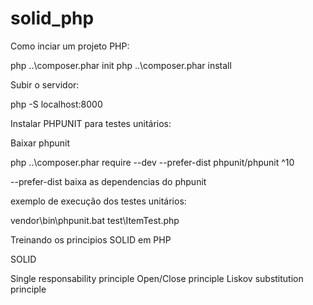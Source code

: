 # solid_php

Como inciar um projeto PHP:

php ..\composer.phar init
php ..\composer.phar install

Subir o servidor:

php -S localhost:8000

Instalar PHPUNIT para testes unitários:

Baixar phpunit

php ..\composer.phar require --dev --prefer-dist phpunit/phpunit ^10

--prefer-dist baixa as dependencias do phpunit

exemplo de execução dos testes unitários:

vendor\bin\phpunit.bat test\ItemTest.php

Treinando os principios SOLID em PHP

SOLID

Single responsability principle
Open/Close principle
Liskov substitution principle
